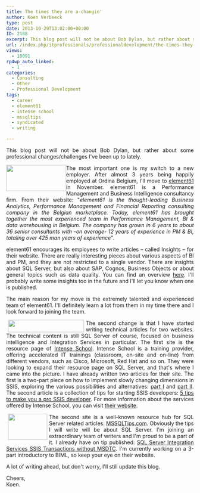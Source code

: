 ```yaml
---
title: The times they are a-changin'
author: Koen Verbeeck
type: post
date: 2013-10-29T13:02:00+00:00
ID: 2188
excerpt: This blog post will not be about Bob Dylan, but rather about some professional changes/challenges I've been up to lately.
url: /index.php/itprofessionals/professionaldevelopment/the-times-they-are-a/
views:
  - 18091
rp4wp_auto_linked:
  - 1
categories:
  - Consulting
  - Other
  - Professional Development
tags:
  - career
  - element61
  - intense school
  - mssqltips
  - syndicated
  - writing

---
```

<p style="text-align: justify;">
  This blog post will not be about Bob Dylan, but rather about some professional changes/challenges I've been up to lately.
</p>

<div class="image_block" style="text-align: justify;">
  <p style="text-align: justify;">
    <a title="http://www.element61.be/" href="http://www.element61.be/"><img style="float: left;" src="https://lessthandot.z19.web.core.windows.net/wp-content/uploads/users/koenverbeeck/timeschanging/e61_v8.png?mtime=1383041522" alt="" width="161" height="70" /></a>
  </p>
  
  <p>
    The most important one is my switch to a new employer. After almost 3 years being happily employed at Ordina Belgium, I'll move to <a href="http://www.element61.be/">element61</a> in November. element61 is a Performance Management and Business Intelligence consultancy firm. From their website: "<em>element61 is the thought-leading Business Analytics, Performance Management and Financial Reporting consulting company in the Belgian marketplace. Today, element61 has brought together the most experienced team in Performance Management, BI & data warehousing in Belgium. The company has grown in 6 years to about 36 senior consultants with -on average- 12 years of experience in PM & BI, totaling over 425 man years of experience</em>".
  </p>
  
  <p>
    <span style="text-align: justify;">element61 encourages its employees to write articles – called Insights – for their website. There are really interesting pieces about various aspects of BI and PM, and they are not restricted to a single vendor. There are insights about SQL Server, but also about SAP, Cognos, Business Objects or about general topics such as data quality. You can find an overview </span><a style="text-align: justify;" href="http://www.element61.be/e/resourc.asp?ResourceTypeId=22">here</a><span style="text-align: justify;">. I'll probably write some insights too in the future and I'll let you know when one is published.</span>
  </p>
  
  <p style="text-align: justify;">
    The main reason for my move is the extremely talented and experienced team of element61. I'll definitely learn a lot from them in my time there and I look forward to joining the team.
  </p>
</div>

<div class="image_block" style="text-align: justify;">
  <a title="http://resources.intenseschool.com/" href="http://resources.intenseschool.com/"><img style="float: left; margin-left: 5px; margin-right: 5px;" src="https://lessthandot.z19.web.core.windows.net/wp-content/uploads/users/koenverbeeck/timeschanging/IntenseSchool_logo.gif?mtime=1383041520" alt="" width="204" height="33" /></a></p> 
  
  <p>
    The second change is that I have started writing technical articles for two websites. The technical content is still SQL Server of course, focused on business intelligence and Integration Services in particular. The first site is the resource page of <a href="http://resources.intenseschool.com/">Intense School</a>. Intense School is a training provider, offering accelerated IT trainings (classroom, on-site and on-line) from different vendors, such as Cisco, Microsoft, Red Hat and so on. They were looking to expand their resource page on SQL Server, and that's where I came into the picture. I have already written two articles for their site. The first is a two-part piece on how to implement slowly changing dimensions in SSIS, exploring the various possibilities and alternatives: <a href="http://resources.intenseschool.com/four-methods-for-implementing-a-slowly-changing-dimension-in-integration-services-part-i/">part I</a> and <a href="http://resources.intenseschool.com/four-methods-for-implementing-a-slowly-changing-dimension-in-integration-services-part-ii/">part II</a>. The second article is a collection of tips for starting SSIS developers: <a href="http://resources.intenseschool.com/5-tips-to-make-you-a-pro-ssis-developer/">5 tips to make you a pro SSIS developer</a>. For more information about the services offered by Intense School, you can visit <a href="http://www.intenseschool.com/">their website</a>.
  </p>
</div>

<div class="image_block" style="text-align: justify;">
  <a title="www.mssqltips.com" href="http://www.mssqltips.com"><img style="float: left; margin-left: 5px; margin-right: 5px;" src="https://lessthandot.z19.web.core.windows.net/wp-content/uploads/users/koenverbeeck/timeschanging/mssqltips_logo.png?mtime=1383041521" alt="" width="105" height="70" /></a>The second site is a well-known resource hub for SQL Server related articles: <a href="http://www.mssqltips.com/">MSSQLTips.com</a>. Obviously the tips I will write will be about SQL Server. I'm joining an extraordinary team of writers and I'm proud to be a part of it. I already have on tip published: <a href="http://www.mssqltips.com/sqlservertip/3072/sql-server-integration-services-ssis-transactions-without-msdtc/">SQL Server Integration Services SSIS Transactions without MSDTC</a>. I'm currently working on a 3-part introductory to BIML, so keep your eye on their website.
</div>

<span style="text-align: justify;">A lot of writing ahead, but don't worry, I'll still update this blog.</span>

<p style="text-align: justify;">
  Cheers,<br /> Koen.
</p>